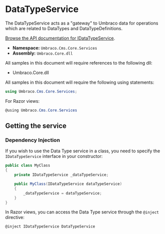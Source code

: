 # DataTypeService

The DataTypeService acts as a "gateway" to Umbraco data for operations which are related to DataTypes and DataTypeDefinitions.

[Browse the API documentation for IDataTypeService](https://apidocs.umbraco.com/v12/csharp/api/Umbraco.Cms.Core.Services.IDataTypeService.html).

-   **Namespace:** `Umbraco.Cms.Core.Services`
-   **Assembly:** `Umbraco.Core.dll`

All samples in this document will require references to the following dll:

-   Umbraco.Core.dll

All samples in this document will require the following using statements:

```csharp
using Umbraco.Cms.Core.Services;
```

For Razor views:

```csharp
@using Umbraco.Cms.Core.Services
```

## Getting the service

### Dependency Injection

If you wish to use the Data Type service in a class, you need to specify the `IDataTypeService` interface in your constructor:

```csharp
public class MyClass
{
    private IDataTypeService _dataTypeService;

    public MyClass(IDataTypeService dataTypeService)
    {
        _dataTypeService = dataTypeService;
    }
}
```

In Razor views, you can access the Data Type service through the `@inject` directive:

```csharp
@inject IDataTypeService DataTypeService
```
